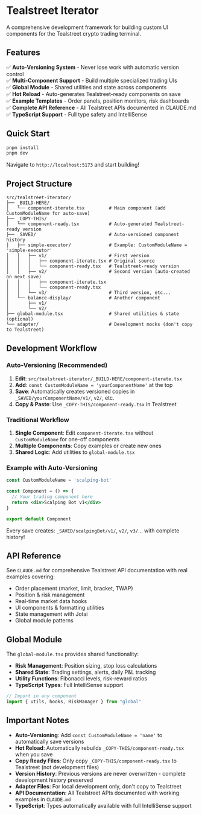 # Tealstreet Iterator

A comprehensive development framework for building custom UI components for the Tealstreet crypto trading terminal.

## Features

✅ **Auto-Versioning System** - Never lose work with automatic version control  
✅ **Multi-Component Support** - Build multiple specialized trading UIs  
✅ **Global Module** - Shared utilities and state across components  
✅ **Hot Reload** - Auto-generates Tealstreet-ready components on save  
✅ **Example Templates** - Order panels, position monitors, risk dashboards  
✅ **Complete API Reference** - All Tealstreet APIs documented in CLAUDE.md  
✅ **TypeScript Support** - Full type safety and IntelliSense  

## Quick Start

```bash
pnpm install
pnpm dev
```

Navigate to `http://localhost:5173` and start building!

## Project Structure

```
src/tealstreet-iterator/
├── _BUILD-HERE/
│   └── component-iterate.tsx         # Main component (add CustomModuleName for auto-save)
├── _COPY-THIS/
│   └── component-ready.tsx           # Auto-generated Tealstreet-ready version
├── _SAVED/                           # Auto-versioned component history
│   ├── simple-executor/              # Example: CustomModuleName = 'simple-executor'
│   │   ├── v1/                       # First version
│   │   │   ├── component-iterate.tsx # Original source
│   │   │   └── component-ready.tsx   # Tealstreet-ready version
│   │   ├── v2/                       # Second version (auto-created on next save)
│   │   │   ├── component-iterate.tsx
│   │   │   └── component-ready.tsx
│   │   └── v3/                       # Third version, etc...
│   └── balance-display/              # Another component
│       ├── v1/
│       └── v2/
├── global-module.tsx                 # Shared utilities & state (optional)
└── adapter/                          # Development mocks (don't copy to Tealstreet)
```

## Development Workflow

### Auto-Versioning (Recommended)
1. **Edit**: `src/tealstreet-iterator/_BUILD-HERE/component-iterate.tsx`
2. **Add**: `const CustomModuleName = 'yourComponentName'` at the top
3. **Save**: Automatically creates versioned copies in `_SAVED/yourComponentName/v1/`, `v2/`, etc.
4. **Copy & Paste**: Use `_COPY-THIS/component-ready.tsx` in Tealstreet

### Traditional Workflow
1. **Single Component**: Edit `component-iterate.tsx` without `CustomModuleName` for one-off components
2. **Multiple Components**: Copy examples or create new ones
3. **Shared Logic**: Add utilities to `global-module.tsx`

### Example with Auto-Versioning
```jsx
const CustomModuleName = 'scalping-bot'

const Component = () => {
  // Your trading component here
  return <div>Scalping Bot v1</div>
}

export default Component
```
Every save creates: `_SAVED/scalpingBot/v1/`, `v2/`, `v3/`... with complete history!

## API Reference

See `CLAUDE.md` for comprehensive Tealstreet API documentation with real examples covering:

- Order placement (market, limit, bracket, TWAP)
- Position & risk management  
- Real-time market data hooks
- UI components & formatting utilities
- State management with Jotai
- Global module patterns

## Global Module

The `global-module.tsx` provides shared functionality:

- **Risk Management**: Position sizing, stop loss calculations
- **Shared State**: Trading settings, alerts, daily P&L tracking  
- **Utility Functions**: Fibonacci levels, risk-reward ratios
- **TypeScript Types**: Full IntelliSense support

```javascript
// Import in any component
import { utils, hooks, RiskManager } from "global"
```

## Important Notes

- **Auto-Versioning**: Add `const CustomModuleName = 'name'` to automatically save versions
- **Hot Reload**: Automatically rebuilds `_COPY-THIS/component-ready.tsx` when you save
- **Copy Ready Files**: Only copy `_COPY-THIS/component-ready.tsx` to Tealstreet (not development files)
- **Version History**: Previous versions are never overwritten - complete development history preserved
- **Adapter Files**: For local development only, don't copy to Tealstreet
- **API Documentation**: All Tealstreet APIs documented with working examples in `CLAUDE.md`
- **TypeScript**: Types automatically available with full IntelliSense support